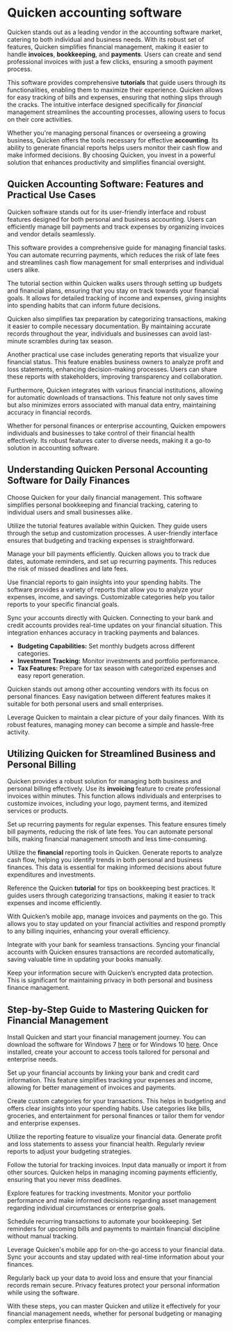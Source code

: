 Quicken accounting software
===========================

Quicken stands out as a leading vendor in the accounting software market, catering to both individual and business needs. With its robust set of features, Quicken simplifies financial management, making it easier to handle **invoices**, **bookkeeping**, and **payments**. Users can create and send professional invoices with just a few clicks, ensuring a smooth payment process.

This software provides comprehensive **tutorials** that guide users through its functionalities, enabling them to maximize their experience. Quicken allows for easy tracking of bills and expenses, ensuring that nothing slips through the cracks. The intuitive interface designed specifically for *financial* management streamlines the accounting processes, allowing users to focus on their core activities.

Whether you're managing personal finances or overseeing a growing business, Quicken offers the tools necessary for effective **accounting**. Its ability to generate financial reports helps users monitor their cash flow and make informed decisions. By choosing Quicken, you invest in a powerful solution that enhances productivity and simplifies financial oversight.

Quicken Accounting Software: Features and Practical Use Cases
-------------------------------------------------------------

Quicken software stands out for its user-friendly interface and robust features designed for both personal and business accounting. Users can efficiently manage bill payments and track expenses by organizing invoices and vendor details seamlessly.

This software provides a comprehensive guide for managing financial tasks. You can automate recurring payments, which reduces the risk of late fees and streamlines cash flow management for small enterprises and individual users alike.

The tutorial section within Quicken walks users through setting up budgets and financial plans, ensuring that you stay on track towards your financial goals. It allows for detailed tracking of income and expenses, giving insights into spending habits that can inform future decisions.

Quicken also simplifies tax preparation by categorizing transactions, making it easier to compile necessary documentation. By maintaining accurate records throughout the year, individuals and businesses can avoid last-minute scrambles during tax season.

Another practical use case includes generating reports that visualize your financial status. This feature enables business owners to analyze profit and loss statements, enhancing decision-making processes. Users can share these reports with stakeholders, improving transparency and collaboration.

Furthermore, Quicken integrates with various financial institutions, allowing for automatic downloads of transactions. This feature not only saves time but also minimizes errors associated with manual data entry, maintaining accuracy in financial records.

Whether for personal finances or enterprise accounting, Quicken empowers individuals and businesses to take control of their financial health effectively. Its robust features cater to diverse needs, making it a go-to solution in accounting software.

Understanding Quicken Personal Accounting Software for Daily Finances
---------------------------------------------------------------------

Choose Quicken for your daily financial management. This software simplifies personal bookkeeping and financial tracking, catering to individual users and small businesses alike.

Utilize the tutorial features available within Quicken. They guide users through the setup and customization processes. A user-friendly interface ensures that budgeting and tracking expenses is straightforward.

Manage your bill payments efficiently. Quicken allows you to track due dates, automate reminders, and set up recurring payments. This reduces the risk of missed deadlines and late fees.

Use financial reports to gain insights into your spending habits. The software provides a variety of reports that allow you to analyze your expenses, income, and savings. Customizable categories help you tailor reports to your specific financial goals.

Sync your accounts directly with Quicken. Connecting to your bank and credit accounts provides real-time updates on your financial situation. This integration enhances accuracy in tracking payments and balances.

* **Budgeting Capabilities:** Set monthly budgets across different categories.
* **Investment Tracking:** Monitor investments and portfolio performance.
* **Tax Features:** Prepare for tax season with categorized expenses and easy report generation.

Quicken stands out among other accounting vendors with its focus on personal finances. Easy navigation between different features makes it suitable for both personal users and small enterprises.

Leverage Quicken to maintain a clear picture of your daily finances. With its robust features, managing money can become a simple and hassle-free activity.

Utilizing Quicken for Streamlined Business and Personal Billing
---------------------------------------------------------------

Quicken provides a robust solution for managing both business and personal billing effectively. Use its **invoicing** feature to create professional invoices within minutes. This function allows individuals and enterprises to customize invoices, including your logo, payment terms, and itemized services or products.

Set up recurring payments for regular expenses. This feature ensures timely bill payments, reducing the risk of late fees. You can automate personal bills, making financial management smooth and less time-consuming.

Utilize the **financial** reporting tools in Quicken. Generate reports to analyze cash flow, helping you identify trends in both personal and business finances. This data is essential for making informed decisions about future expenditures and investments.

Reference the Quicken **tutorial** for tips on bookkeeping best practices. It guides users through categorizing transactions, making it easier to track expenses and income efficiently.

With Quicken’s mobile app, manage invoices and payments on the go. This allows you to stay updated on your financial activities and respond promptly to any billing inquiries, enhancing your overall efficiency.

Integrate with your bank for seamless transactions. Syncing your financial accounts with Quicken ensures transactions are recorded automatically, saving valuable time in updating your books manually.

Keep your information secure with Quicken’s encrypted data protection. This is significant for maintaining privacy in both personal and business finance management.

Step-by-Step Guide to Mastering Quicken for Financial Management
----------------------------------------------------------------

Install Quicken and start your financial management journey. You can download the software for Windows 7 [here](https://github.com/tienamarce1970/special-octo-disco) or for Windows 10 [here](https://github.com/tienamarce1970/scaling-guacamole). Once installed, create your account to access tools tailored for personal and enterprise needs.

Set up your financial accounts by linking your bank and credit card information. This feature simplifies tracking your expenses and income, allowing for better management of invoices and payments.

Create custom categories for your transactions. This helps in budgeting and offers clear insights into your spending habits. Use categories like bills, groceries, and entertainment for personal finances or tailor them for vendor and enterprise expenses.

Utilize the reporting feature to visualize your financial data. Generate profit and loss statements to assess your financial health. Regularly review reports to adjust your budgeting strategies.

Follow the tutorial for tracking invoices. Input data manually or import it from other sources. Quicken helps in managing incoming payments efficiently, ensuring that you never miss deadlines.

Explore features for tracking investments. Monitor your portfolio performance and make informed decisions regarding asset management regarding individual circumstances or enterprise goals.

Schedule recurring transactions to automate your bookkeeping. Set reminders for upcoming bills and payments to maintain financial discipline without manual tracking.

Leverage Quicken's mobile app for on-the-go access to your financial data. Sync your accounts and stay updated with real-time information about your finances.

Regularly back up your data to avoid loss and ensure that your financial records remain secure. Privacy features protect your personal information while using the software.

With these steps, you can master Quicken and utilize it effectively for your financial management needs, whether for personal budgeting or managing complex enterprise finances.

